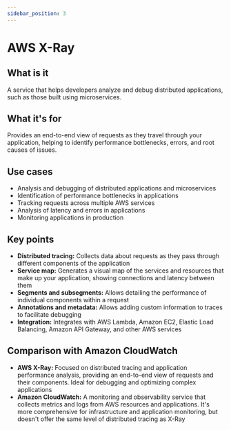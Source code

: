 ```yaml
---
sidebar_position: 3
---
```


# AWS X-Ray

## What is it
A service that helps developers analyze and debug distributed applications, such as those built using microservices.

## What it's for
Provides an end-to-end view of requests as they travel through your application, helping to identify performance bottlenecks, errors, and root causes of issues.

## Use cases
- Analysis and debugging of distributed applications and microservices
- Identification of performance bottlenecks in applications
- Tracking requests across multiple AWS services
- Analysis of latency and errors in applications
- Monitoring applications in production

## Key points
- **Distributed tracing:** Collects data about requests as they pass through different components of the application
- **Service map:** Generates a visual map of the services and resources that make up your application, showing connections and latency between them
- **Segments and subsegments:** Allows detailing the performance of individual components within a request
- **Annotations and metadata:** Allows adding custom information to traces to facilitate debugging
- **Integration:** Integrates with AWS Lambda, Amazon EC2, Elastic Load Balancing, Amazon API Gateway, and other AWS services

## Comparison with Amazon CloudWatch
- **AWS X-Ray:** Focused on distributed tracing and application performance analysis, providing an end-to-end view of requests and their components. Ideal for debugging and optimizing complex applications
- **Amazon CloudWatch:** A monitoring and observability service that collects metrics and logs from AWS resources and applications. It's more comprehensive for infrastructure and application monitoring, but doesn't offer the same level of distributed tracing as X-Ray 